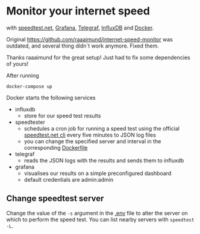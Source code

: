 # Monitor your internet speed

with [speedtest.net][1], [Grafana][2], [Telegraf][3], [InfluxDB][4] and [Docker][5].

Original https://github.com/raaaimund/internet-speed-monitor was outdated, and several thing didn´t work anymore.
Fixed them.

Thanks raaaimund for the great setup! Just had to fix some dependencies of yours!


After running 

```
docker-compose up
```

Docker starts the following services

* influxdb
    * store for our speed test results
* speedtester
    * schedules a cron job for running a speed test using the official [speedtest.net cli][6] every five minutes to JSON log files
    * you can change the specified server and interval in the corresponding [Dockerfile][7]
* telegraf
    * reads the JSON logs with the results and sends them to influxdb
* grafana
    * visualises our results on a simple preconfigured dashboard
    * default credentials are admin:admin

## Change speedtest server

Change the value of the ``-s`` argument in the [.env](./speedtest/Dockerfile) file to alter the server on which to perform the speed test. You can list nearby servers with ``speedtest -L``.

[1]: https://www.speedtest.net/
[2]: https://grafana.com/
[3]: https://www.influxdata.com/time-series-platform/telegraf/
[4]: https://www.influxdata.com/
[5]: https://www.docker.com/
[6]: https://www.speedtest.net/apps/cli
[7]: speedtest/Dockerfile
